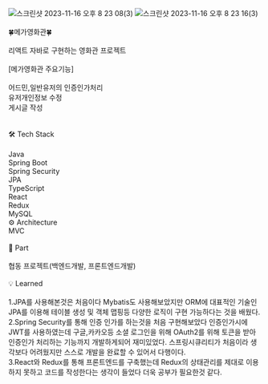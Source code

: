 
![스크린샷 2023-11-16 오후 8 23 08(3)](https://github.com/jungi-park/react-java/assets/135617410/e3fb8d8b-89d9-4c3b-b216-9af909b9793d)
![스크린샷 2023-11-16 오후 8 23 16(3)](https://github.com/jungi-park/react-java/assets/135617410/4bc2ad6e-3098-40ab-91fa-57fccc2f505c)
<br/> 
<br/> 🍀메가영화관🍀 <br/> 
<br/> 리액트 자바로 구현하는 영화관 프로젝트
<br/> 
<br/> [메가영화관 주요기능]<br/> 
<br/> 
어드민,일반유저의 인증인가처리<br/> 
유저개인정보 수정<br/> 
게시글 작성<br/> 
<br/> 
<br/> 🛠️ Tech Stack <br/>
<br/> Java
<br/> Spring Boot
<br/> Spring Security
<br/> JPA
<br/> TypeScript
<br/> React
<br/> Redux
<br/> MySQL
<br/> ⚙️ Architecture
<br/> MVC <br/>
<br/> 📌 Part <br/>
<br/> 협동 프로젝트(백엔드개발, 프론트엔드개발) <br/>
<br/> 💡 Learned <br/>
<br/> 1.JPA를 사용해본것은 처음이다 Mybatis도 사용해보았지만 ORM에 대표적인 기술인 JPA를 이용해 테이블 생성 및 객체 맵핑등 다양한 로직이 구현 가능하다는 것을 배웠다.
<br/> 2.Spring Security를 통해 인증 인가를 하는것을 처음 구현해보았다 인증인가시에 JWT를 사용하였는데 구글,카카오등 소셜 로그인을 위해 OAuth2를 위해 토큰을 받아 인증인가 처리하는 기능까지 개발하게되어 재미있었다. 스프링시큐리티가 처음이라 생각보다 어려웠지만 스스로 개발을 완료할 수 있어서 다행이다. 
<br/> 3.React와 Redux를 통해 프론트엔드를 구축했는데 Redux의 상태관리를 제대로 이용하지 못하고 코드를 작성한다는 생각이 들었다 더욱 공부가 필요한것 같다.
